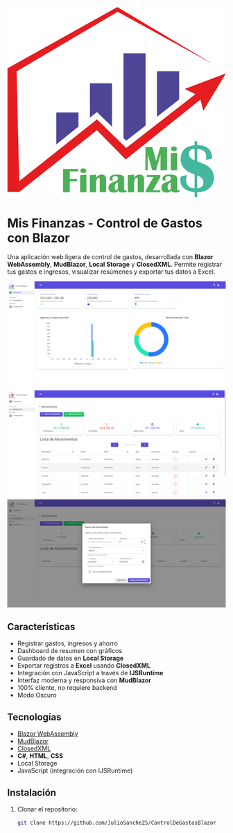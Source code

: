 ﻿
![Logo](img/logo.png)

# Mis Finanzas - Control de Gastos con Blazor

Una aplicación web ligera de control de gastos, desarrollada con **Blazor WebAssembly**, **MudBlazor**, **Local Storage** y **ClosedXML**. Permite registrar tus gastos e ingresos, visualizar resúmenes y exportar tus datos a Excel.

![Dashboard](img/02.png)
![Movimientos](img/01.png)  
![Nuevo Movimiento](img/03.png)
## Características

- Registrar gastos, ingresos y ahorro
- Dashboard de resumen con gráficos
- Guardado de datos en **Local Storage**
- Exportar registros a **Excel** usando **ClosedXML**
- Integración con JavaScript a través de **IJSRuntime**
- Interfaz moderna y responsiva con **MudBlazor**
- 100% cliente, no requiere backend
- Modo Oscuro

## Tecnologías

- [Blazor WebAssembly](https://dotnet.microsoft.com/apps/aspnet/web-apps/blazor)
- [MudBlazor](https://mudblazor.com/)
- [ClosedXML](https://github.com/ClosedXML/ClosedXML)
- **C#**, **HTML**, **CSS**
- Local Storage
- JavaScript (integración con IJSRuntime)

## Instalación

1. Clonar el repositorio:
   ```bash
   git clone https://github.com/JulioSancheZS/ControlDeGastosBlazor
